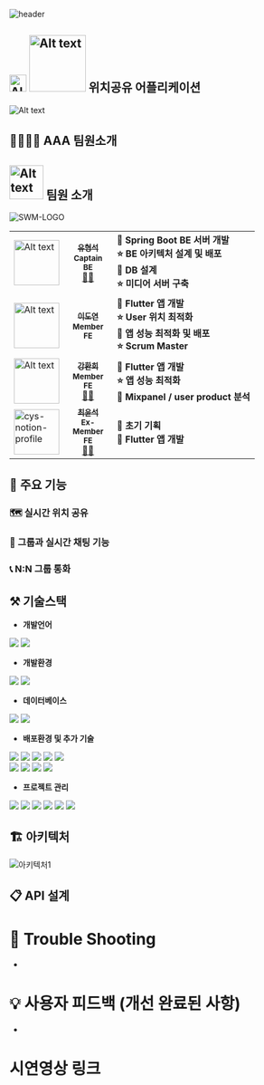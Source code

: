 ![header](https://capsule-render.vercel.app/api?type=waving&color=auto&height=300&section=header&text=SWM'14_AAA&fontSize=90)

<h2><img src="https://user-images.githubusercontent.com/26702430/264970518-76df11c7-86ea-48aa-a7de-845926d13122.png" alt="Alt text" width="30px" /> <img src="https://user-images.githubusercontent.com/26702430/264970737-a7c21a72-80a7-47a2-8d44-58d89bcee38b.png" alt="Alt text" width="100px" /> 위치공유 어플리케이션</h2>

![Alt text](https://user-images.githubusercontent.com/26702430/264970574-5998c5fe-ea7c-4b1b-b3cb-d392fd11992b.png)

## 👨‍👩‍👦‍👦 AAA 팀원소개
<h2><img src="https://github.com/SWM-AAA/frontend_flutter/assets/26702430/ca9b0469-3f90-4baf-a077-f138b8223d6b" alt="Alt text" width="60px" />  팀원 소개</h2>

![SWM-LOGO](https://github.com/SWM-AAA/.github/assets/26702430/aeb20f61-b01d-4fc8-8300-841fed4f1991)

  <table>
  <tr>
  <td style="width: 50px;"><img src="https://user-images.githubusercontent.com/26702430/264988953-741d2e52-a7ce-4221-b6d6-e410f785efbe.png" alt="Alt text" width="80px" /> </td>
    <td align="center" style="width: 70px;">
      <a href="https://github.com/Carrotww">
        <sub><b>유형석</b></sub></a><br />
        <sub><b>Captain</b></sub></a><br />
        <sub><b>BE</b></sub></a><br />
        <a href="https://github.com/Carrotww">🙍‍♂️</a>
    </td>
    <td><div><strong>🌟 Spring Boot BE 서버 개발</strong></div><div><strong>⭐ BE 아키텍처 설계 및 배포</strong></div><div><strong>🌟 DB 설계</strong></div><div><strong>⭐ 미디어 서버 구축</strong></div></td>
  </tr>
  <tr>
  <td style="width: 50px;"><img src="https://user-images.githubusercontent.com/26702430/264983024-34d1d51e-532c-4a55-9a79-520c912e4d6a.png" alt="Alt text" width="80px" /> </td>
  <td align="center" >
      <a href="https://github.com/hexaspace">
      <sub><b> 이도연</b></sub></a><br/>
        <sub><b>Member</b></sub></a><br/>
        <sub><b>FE</b></sub></a><br/>
        </a>
    </td>
      <td><div><strong>🌟 Flutter 앱 개발</div><div><strong>⭐ User 위치 최적화</div></div><div><strong>🌟 앱 성능 최적화 및 배포</div><div><strong>⭐ Scrum Master</div></td>
  </tr>
  <tr>
  <td><img src="https://github.com/SWM-AAA/frontend_flutter/assets/26702430/ec44614f-9eb8-4eba-b3d9-677ca27b49bf.png" alt="Alt text" width="80px" /> </td>
  <td align="center">
      <a href="https://github.com/jihyun-cho-0">
        <sub><b>강환희</b></sub></a><br />
        <sub><b>Member</b></sub></a><br />
        <sub><b>FE</b></sub></a><br />
        <a href="https://github.com/KKanghh">🙍‍♂️</a>
    </td>
      <td><div><strong>🌟 Flutter 앱 개발</div></div><div><strong>⭐ 앱 성능 최적화</div><div><strong>🌟 Mixpanel / user product 분석</div></td>
  </tr>
  <tr>
  <td>  <img width="80" alt="cys-notion-profile" src="https://github.com/SWM-AAA/.github/assets/26702430/6a0fbf85-bd08-4870-b336-1e3b7570ba79">
  </td>
  <td align="center">
      <a href="https://github.com/nakevin96">
        <sub><b>최윤석</b></sub></a><br />
        <sub><b>Ex-Member</b></sub></a><br />
        <sub><b>FE</b></sub></a><br />
      <a href="https://github.com/nakevin96">🙍‍♂️</a>
    </td>
  <td><div><strong>🌟 초기 기획</div><div><strong>🌟 Flutter 앱 개발</div></td>
  </tr>
  </table>
    
    
    
  </tr>
</table>

## 📌 주요 기능

### 🗺️ 실시간 위치 공유

### 💬 그룹과 실시간 채팅 기능

### 📞 N:N 그룹 통화

## ⚒ 기술스택

- **개발언어**
<div>
  <img src="https://img.shields.io/badge/java-007396?style=for-the-badge&logo=java&logoColor=white">
  <img src="https://img.shields.io/badge/dart-0175C2?style=for-the-badge&logo=dart&logoColor=white">

</div>

- **개발환경**
<div>
  <img src="https://img.shields.io/badge/springboot-6DB33F?style=for-the-badge&logo=spring-boot&logoColor=white">
  <img src="https://img.shields.io/badge/Flutter-02569B?style=for-the-badge&logo=Flutter&logoColor=white">

</div>

- **데이터베이스**
<div>
  <img src="https://img.shields.io/badge/PostgreSQL-4169E1?style=for-the-badge&logo=PostgreSQL&logoColor=white">
  <img src="https://img.shields.io/badge/postgis-336791?style=for-the-badge&logo=postgis&logoColor=white">
</div>

- **배포환경 및 추가 기술**
<div>
<img src="https://img.shields.io/badge/docker-2496ED?style=for-the-badge&logo=docker&logoColor=white">
<img src="https://img.shields.io/badge/s3-56A8E2?style=for-the-badge&logo=amazon-s3&logoColor=white">
<img src="https://img.shields.io/badge/aws-232F3E?style=for-the-badge&logo=amazon-aws&logoColor=white">
<img src="https://img.shields.io/badge/aws_alb-232F3E?style=for-the-badge&logo=amazon-aws&logoColor=white">
<img src="https://img.shields.io/badge/kafka-231F20?style=for-the-badge&logo=apache-kafka&logoColor=white">
</div>

<div>
<img src="https://img.shields.io/badge/nginx-009639?style=for-the-badge&logo=nginx&logoColor=white">
<img src="https://img.shields.io/badge/ec2-232F3E?style=for-the-badge&logo=amazon-ec2&logoColor=white">
<img src="https://img.shields.io/badge/redis-DC382D?style=for-the-badge&logo=redis&logoColor=white">
<img src="https://img.shields.io/badge/elasticsearch-005571?style=for-the-badge&logo=elasticsearch&logoColor=white">

</div>

- **프로젝트 관리**
<div>
  <img src="https://img.shields.io/badge/git-F05032?style=for-the-badge&logo=git&logoColor=white">
  <img src="https://img.shields.io/badge/jira-0052CC?style=for-the-badge&logo=jira&logoColor=white">
  <img src="https://img.shields.io/badge/confluence-172B4D?style=for-the-badge&logo=confluence&logoColor=white">
  <img src="https://img.shields.io/badge/jenkins-D24939?style=for-the-badge&logo=jenkins&logoColor=white">
  <img src="https://img.shields.io/badge/Notion-000000?style=for-the-badge&logo=Notion&logoColor=white">
  <img src="https://img.shields.io/badge/discord-5865F2?style=for-the-badge&logo=discord&logoColor=white">
</div>

## 🏗️ 아키텍처

![아키텍처1](https://github.com/Carrotww/Carrotww/assets/104682050/4af28363-e9c5-4b30-b335-44725abad5ca)

## 📋 API 설계

# 🏹 Trouble Shooting

-

# 💡 사용자 피드백 (개선 완료된 사항)

-

# 시연영상 링크
